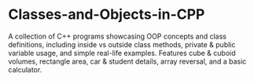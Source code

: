 # Classes-and-Objects-in-CPP
A collection of C++ programs showcasing OOP concepts and class definitions, including inside vs outside class methods, private &amp; public variable usage, and simple real-life examples. Features cube &amp; cuboid volumes, rectangle area, car &amp; student details, array reversal, and a basic calculator.
